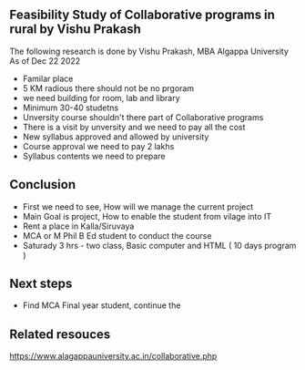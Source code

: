 

## Feasibility Study of  Collaborative programs in rural by Vishu Prakash
The following research is done by Vishu Prakash, MBA Algappa University
As of Dec 22 2022
- Familar place 
- 5 KM radious there should not be no prgoram
- we need building for room, lab and library
- Minimum 30-40 studetns
- Unversity course shouldn't there part of Collaborative programs
- There is a visit by unversity and we need to pay all the cost
- New syllabus approved and allowed by university
- Course approval we need to pay 2 lakhs 
- Syllabus contents we need to prepare

## Conclusion 
 - First we need to see, How will we manage the current project
 - Main Goal is project, How to enable the student from vilage into IT
  - Rent a place in Kalla/Siruvaya
  - MCA or M Phil B Ed student to conduct the course
  - Saturady 3 hrs - two class, Basic computer and HTML ( 10 days program )


## Next steps
- Find MCA Final year student, continue the 
## Related resouces
https://www.alagappauniversity.ac.in/collaborative.php
